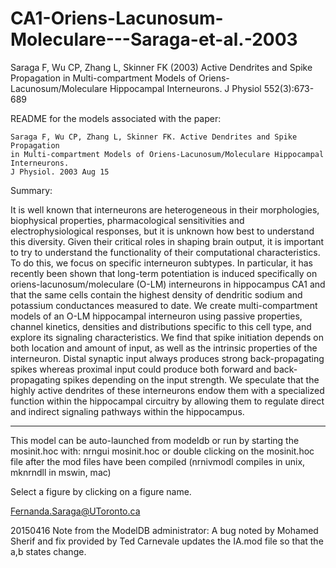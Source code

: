 # CA1-Oriens-Lacunosum-Moleculare---Saraga-et-al.-2003
Saraga F, Wu CP, Zhang L, Skinner FK (2003) Active Dendrites and Spike Propagation in Multi-compartment Models of Oriens-Lacunosum/Moleculare Hippocampal Interneurons. J Physiol 552(3):673-689

README for the models associated with the paper:

	Saraga F, Wu CP, Zhang L, Skinner FK. Active Dendrites and Spike Propagation 
	in Multi-compartment Models of Oriens-Lacunosum/Moleculare Hippocampal Interneurons.
	J Physiol. 2003 Aug 15

Summary:

It is well known that interneurons are heterogeneous in their morphologies, biophysical 
properties, pharmacological sensitivities and electrophysiological responses, but it is 
unknown how best to understand this diversity. Given their critical roles in shaping brain 
output, it is important to try to understand the functionality of their computational 
characteristics. To do this, we focus on specific interneuron subtypes. In particular, it 
has recently been shown that long-term potentiation is induced specifically on 
oriens-lacunosum/moleculare (O-LM) interneurons in hippocampus CA1 and that the same cells 
contain the highest density of dendritic sodium and potassium conductances measured to date. 
We create multi-compartment models of an O-LM hippocampal interneuron using passive 
properties, channel kinetics, densities and distributions specific to this cell type, and 
explore its signaling characteristics. We find that spike initiation depends on both 
location and amount of input, as well as the intrinsic properties of the interneuron. Distal
 synaptic input always produces strong back-propagating spikes whereas proximal input could 
produce both forward and back-propagating spikes depending on the input strength. We 
speculate that the highly active dendrites of these interneurons endow them with a 
specialized function within the hippocampal circuitry by allowing them to regulate direct 
and indirect signaling pathways within the hippocampus.

------------------------------------------------
This model can be auto-launched from modeldb or run by starting the mosinit.hoc with:
nrngui mosinit.hoc
or double clicking on the mosinit.hoc file 
after the mod files have been compiled (nrnivmodl compiles in unix, mknrndll in mswin, mac)

Select a figure by clicking on a figure name.

Fernanda.Saraga@UToronto.ca

20150416 Note from the ModelDB administrator: A bug noted by Mohamed
Sherif and fix provided by Ted Carnevale updates the IA.mod file so
that the a,b states change.
